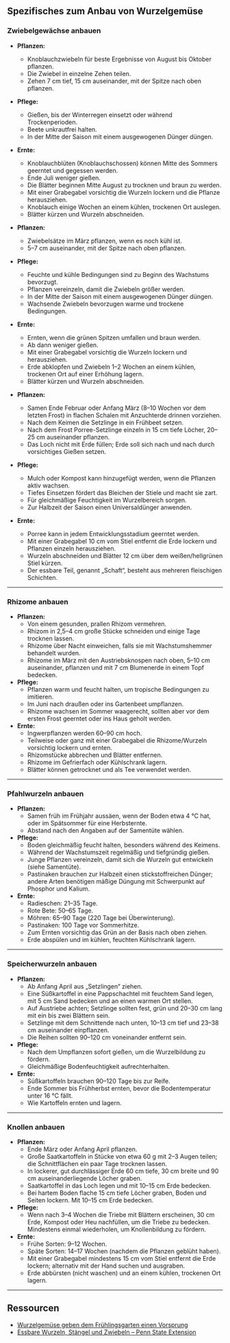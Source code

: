 ## Spezifisches zum Anbau von Wurzelgemüse

### Zwiebelgewächse anbauen


- **Pflanzen:**
  - Knoblauchzwiebeln für beste Ergebnisse von August bis Oktober pflanzen.
  - Die Zwiebel in einzelne Zehen teilen.
  - Zehen 7 cm tief, 15 cm auseinander, mit der Spitze nach oben pflanzen.
- **Pflege:**
  - Gießen, bis der Winterregen einsetzt oder während Trockenperioden.
  - Beete unkrautfrei halten.
  - In der Mitte der Saison mit einem ausgewogenen Dünger düngen.
- **Ernte:**
  - Knoblauchblüten (Knoblauchschossen) können Mitte des Sommers geerntet und gegessen werden.
  - Ende Juli weniger gießen.
  - Die Blätter beginnen Mitte August zu trocknen und braun zu werden.
  - Mit einer Grabegabel vorsichtig die Wurzeln lockern und die Pflanze herausziehen.
  - Knoblauch einige Wochen an einem kühlen, trockenen Ort auslegen.
  - Blätter kürzen und Wurzeln abschneiden.


- **Pflanzen:**
  - Zwiebelsätze im März pflanzen, wenn es noch kühl ist.
  - 5–7 cm auseinander, mit der Spitze nach oben pflanzen.
- **Pflege:**
  - Feuchte und kühle Bedingungen sind zu Beginn des Wachstums bevorzugt.
  - Pflanzen vereinzeln, damit die Zwiebeln größer werden.
  - In der Mitte der Saison mit einem ausgewogenen Dünger düngen.
  - Wachsende Zwiebeln bevorzugen warme und trockene Bedingungen.
- **Ernte:**
  - Ernten, wenn die grünen Spitzen umfallen und braun werden.
  - Ab dann weniger gießen.
  - Mit einer Grabegabel vorsichtig die Wurzeln lockern und herausziehen.
  - Erde abklopfen und Zwiebeln 1–2 Wochen an einem kühlen, trockenen Ort auf einer Erhöhung lagern.
  - Blätter kürzen und Wurzeln abschneiden.


- **Pflanzen:**
  - Samen Ende Februar oder Anfang März (8–10 Wochen vor dem letzten Frost) in flachen Schalen mit Anzuchterde drinnen vorziehen.
  - Nach dem Keimen die Setzlinge in ein Frühbeet setzen.
  - Nach dem Frost Porree-Setzlinge einzeln in 15 cm tiefe Löcher, 20–25 cm auseinander pflanzen.
  - Das Loch nicht mit Erde füllen; Erde soll sich nach und nach durch vorsichtiges Gießen setzen.
- **Pflege:**
  - Mulch oder Kompost kann hinzugefügt werden, wenn die Pflanzen aktiv wachsen.
  - Tiefes Einsetzen fördert das Bleichen der Stiele und macht sie zart.
  - Für gleichmäßige Feuchtigkeit im Wurzelbereich sorgen.
  - Zur Halbzeit der Saison einen Universaldünger anwenden.
- **Ernte:**
  - Porree kann in jedem Entwicklungsstadium geerntet werden.
  - Mit einer Grabegabel 10 cm vom Stiel entfernt die Erde lockern und Pflanzen einzeln herausziehen.
  - Wurzeln abschneiden und Blätter 12 cm über dem weißen/hellgrünen Stiel kürzen.
  - Der essbare Teil, genannt „Schaft“, besteht aus mehreren fleischigen Schichten.

---

### Rhizome anbauen


- **Pflanzen:**
  - Von einem gesunden, prallen Rhizom vermehren.
  - Rhizom in 2,5–4 cm große Stücke schneiden und einige Tage trocknen lassen.
  - Rhizome über Nacht einweichen, falls sie mit Wachstumshemmer behandelt wurden.
  - Rhizome im März mit den Austriebsknospen nach oben, 5–10 cm auseinander, pflanzen und mit 7 cm Blumenerde in einem Topf bedecken.
- **Pflege:**
  - Pflanzen warm und feucht halten, um tropische Bedingungen zu imitieren.
  - Im Juni nach draußen oder ins Gartenbeet umpflanzen.
  - Rhizome wachsen im Sommer waagerecht, sollten aber vor dem ersten Frost geerntet oder ins Haus geholt werden.
- **Ernte:**
  - Ingwerpflanzen werden 60–90 cm hoch.
  - Teilweise oder ganz mit einer Grabegabel die Rhizome/Wurzeln vorsichtig lockern und ernten.
  - Rhizomstücke abbrechen und Blätter entfernen.
  - Rhizome im Gefrierfach oder Kühlschrank lagern.
  - Blätter können getrocknet und als Tee verwendet werden.

---

### Pfahlwurzeln anbauen


- **Pflanzen:**
  - Samen früh im Frühjahr aussäen, wenn der Boden etwa 4 °C hat, oder im Spätsommer für eine Herbsternte.
  - Abstand nach den Angaben auf der Samentüte wählen.
- **Pflege:**
  - Boden gleichmäßig feucht halten, besonders während des Keimens.
  - Während der Wachstumszeit regelmäßig und tiefgründig gießen.
  - Junge Pflanzen vereinzeln, damit sich die Wurzeln gut entwickeln (siehe Samentüte).
  - Pastinaken brauchen zur Halbzeit einen stickstoffreichen Dünger; andere Arten benötigen mäßige Düngung mit Schwerpunkt auf Phosphor und Kalium.
- **Ernte:**
  - Radieschen: 21–35 Tage.
  - Rote Bete: 50–65 Tage.
  - Möhren: 65–90 Tage (220 Tage bei Überwinterung).
  - Pastinaken: 100 Tage vor Sommerhitze.
  - Zum Ernten vorsichtig das Grün an der Basis nach oben ziehen.
  - Erde abspülen und im kühlen, feuchten Kühlschrank lagern.

---

### Speicherwurzeln anbauen


- **Pflanzen:**
  - Ab Anfang April aus „Setzlingen“ ziehen.
  - Eine Süßkartoffel in eine Pappschachtel mit feuchtem Sand legen, mit 5 cm Sand bedecken und an einen warmen Ort stellen.
  - Auf Austriebe achten; Setzlinge sollten fest, grün und 20–30 cm lang mit ein bis zwei Blättern sein.
  - Setzlinge mit dem Schnittende nach unten, 10–13 cm tief und 23–38 cm auseinander einpflanzen.
  - Die Reihen sollten 90–120 cm voneinander entfernt sein.
- **Pflege:**
  - Nach dem Umpflanzen sofort gießen, um die Wurzelbildung zu fördern.
  - Gleichmäßige Bodenfeuchtigkeit aufrechterhalten.
- **Ernte:**
  - Süßkartoffeln brauchen 90–120 Tage bis zur Reife.
  - Ende Sommer bis Frühherbst ernten, bevor die Bodentemperatur unter 16 °C fällt.
  - Wie Kartoffeln ernten und lagern.

---

### Knollen anbauen


- **Pflanzen:**
  - Ende März oder Anfang April pflanzen.
  - Große Saatkartoffeln in Stücke von etwa 60 g mit 2–3 Augen teilen; die Schnittflächen ein paar Tage trocknen lassen.
  - In lockerer, gut durchlässiger Erde 60 cm tiefe, 30 cm breite und 90 cm auseinanderliegende Löcher graben.
  - Saatkartoffel in das Loch legen und mit 10–15 cm Erde bedecken.
  - Bei hartem Boden flache 15 cm tiefe Löcher graben, Boden und Seiten lockern. Mit 10–15 cm Erde bedecken.
- **Pflege:**
  - Wenn nach 3–4 Wochen die Triebe mit Blättern erscheinen, 30 cm Erde, Kompost oder Heu nachfüllen, um die Triebe zu bedecken. Mindestens einmal wiederholen, um Knollenbildung zu fördern.
- **Ernte:**
  - Frühe Sorten: 9–12 Wochen.
  - Späte Sorten: 14–17 Wochen (nachdem die Pflanzen geblüht haben).
  - Mit einer Grabegabel mindestens 15 cm vom Stiel entfernt die Erde lockern; alternativ mit der Hand suchen und ausgraben.
  - Erde abbürsten (nicht waschen) und an einem kühlen, trockenen Ort lagern.

---

## Ressourcen

- [Wurzelgemüse geben dem Frühlingsgarten einen Vorsprung](https://extension.oregonstate.edu/gardening/vegetables/root-crops-can-jump-start-your-spring-garden)
- [Essbare Wurzeln, Stängel und Zwiebeln – Penn State Extension](https://extension.psu.edu/edible-roots-stems-and-bulbs)
